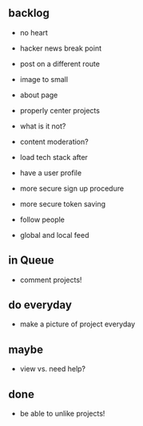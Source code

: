 ## backlog

- no heart
- hacker news break point
- post on a different route
- image to small
- about page

- properly center projects

- what is it not?

- content moderation?

- load tech stack after

- have a user profile

- more secure sign up procedure

- more secure token saving

- follow people
- global and local feed

## in Queue

- comment projects!

## do everyday

- make a picture of project everyday

## maybe

- view vs. need help?

## done

- be able to unlike projects!
